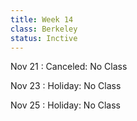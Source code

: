 ```yaml
---
title: Week 14
class: Berkeley
status: Inctive
---
```


Nov 21
: Canceled: No Class

Nov 23
: Holiday: No Class

Nov 25
: Holiday: No Class
